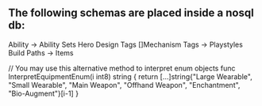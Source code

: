 ## The following schemas are placed inside a nosql db:
Ability -> Ability Sets
Hero Design Tags
[]Mechanism Tags -> Playstyles
Build Paths -> Items


// You may use this alternative method to interpret enum objects
func InterpretEquipmentEnum(i int8) string {
	return [...]string{"Large Wearable", "Small Wearable", "Main Weapon", "Offhand Weapon", "Enchantment", "Bio-Augment"}[i-1]
}